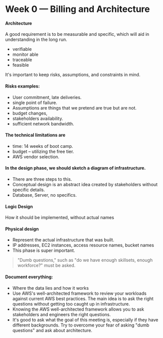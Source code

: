 # Week 0 — Billing and Architecture

#### Architecture

A good requirement is to be measurable and specific, which will aid in understanding in the long run.
* verifiable
* monitor able
* traceable
* feasible

It's important to keep risks, assumptions, and constraints in mind.

#### Risks examples:

* User commitment, late deliveries.
* single point of failure.
* Assumptions are things that we pretend are true but are not.
* budget changes,
* stakeholders availability.
* sufficient network bandwidth.

#### The technical limitations are

* time: 14 weeks of boot camp.
* budget – utilizing the free tier.
* AWS vendor selection.
#### In the design phase, we should sketch a diagram of infrastructure.

* There are three steps to this.
* Conceptual design is an abstract idea created by stakeholders without specific details.
* Database, Server, no specifics.
#### Logic Design

How it should be implemented, without actual names

#### Physical design

* Represent the actual infrastructure that was built.
* IP addresses, EC2 instances, access resource names, bucket names
* This phase is super important.

> "Dumb questions," such as "do we have enough skillsets, enough workforce?" must be asked.

#### Document everything:

* Where the data lies and how it works
* Use AWS's well-architected framework to review your workloads against current AWS best practices. The main idea is to ask the right questions without getting too caught up in infrastructure.
* Knowing the AWS well-architected framework allows you to ask stakeholders and engineers the right questions.
* It's good to ask what the goal of this meeting is, especially if they have different backgrounds. Try to overcome your fear of asking "dumb questions" and ask about architecture.